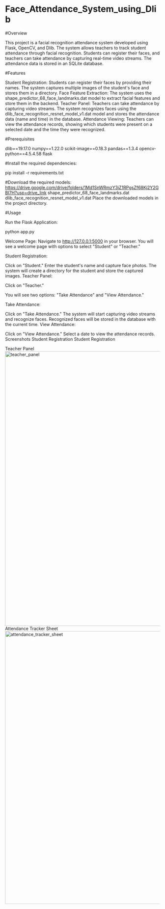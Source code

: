 # Face_Attendance_System_using_Dlib
#Overview

This project is a facial recognition attendance system developed using Flask, OpenCV, and Dlib. The system allows teachers to track student attendance through facial recognition. Students can register their faces, and teachers can take attendance by capturing real-time video streams. The attendance data is stored in an SQLite database.

#Features

Student Registration: Students can register their faces by providing their names. The system captures multiple images of the student's face and stores them in a directory.
Face Feature Extraction: The system uses the shape_predictor_68_face_landmarks.dat model to extract facial features and store them in the backend.
Teacher Panel: Teachers can take attendance by capturing video streams. The system recognizes faces using the dlib_face_recognition_resnet_model_v1.dat model and stores the attendance data (name and time) in the database.
Attendance Viewing: Teachers can view the attendance records, showing which students were present on a selected date and the time they were recognized.

#Prerequisites

dlib==19.17.0
numpy==1.22.0
scikit-image==0.18.3
pandas==1.3.4
opencv-python==4.5.4.58
flask

#Install the required dependencies:

pip install -r requirements.txt

#Download the required models:
https://drive.google.com/drive/folders/1Md1SnWRmzY3iZ1RPgsZf68Kj2Y2GBI7H?usp=drive_link
shape_predictor_68_face_landmarks.dat
dlib_face_recognition_resnet_model_v1.dat
Place the downloaded models in the project directory.

#Usage

Run the Flask Application:

python app.py

Welcome Page: Navigate to http://127.0.0.1:5000 in your browser. You will see a welcome page with options to select "Student" or "Teacher."

Student Registration:

Click on "Student."
Enter the student's name and capture face photos.
The system will create a directory for the student and store the captured images.
Teacher Panel:

Click on "Teacher."

You will see two options: "Take Attendance" and "View Attendance."

Take Attendance:

Click on "Take Attendance."
The system will start capturing video streams and recognize faces.
Recognized faces will be stored in the database with the current time.
View Attendance:

Click on "View Attendance."
Select a date to view the attendance records.
Screenshots
Student Registration
Student Registration


Teacher Panel
<img width="895" alt="teacher_panel" src="https://github.com/user-attachments/assets/a1ee2545-91ab-49f1-aa06-b96e1fc3958e">
Attendance Tracker Sheet
<img width="889" alt="attendance_tracker_sheet" src="https://github.com/user-attachments/assets/7fd74788-9399-4df2-abe0-e03fd00831bb">















